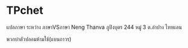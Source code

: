 # TPchet
แปลภาษา ระหว่าง ภาษาVSภาษา
Neng Thanva ภูปิงบุตร
244 หมู่ 3 ต.ลำปาง ไทยแลน

พวกบ่าตัวปลอมห้ามใช้(แบนถาวร)
